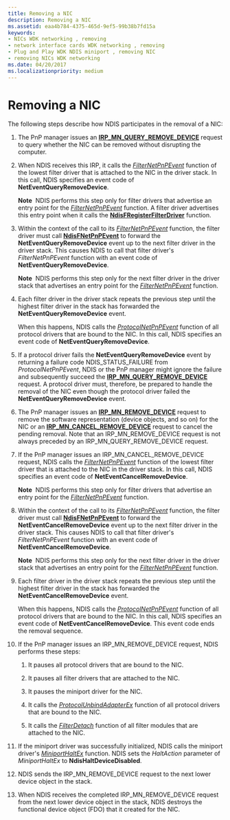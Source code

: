 ```yaml
---
title: Removing a NIC
description: Removing a NIC
ms.assetid: eaa4b784-4375-465d-9ef5-99b38b7fd15a
keywords:
- NICs WDK networking , removing
- network interface cards WDK networking , removing
- Plug and Play WDK NDIS miniport , removing NIC
- removing NICs WDK networking
ms.date: 04/20/2017
ms.localizationpriority: medium
---
```


# Removing a NIC





The following steps describe how NDIS participates in the removal of a NIC:

1.  The PnP manager issues an [**IRP\_MN\_QUERY\_REMOVE\_DEVICE**](https://docs.microsoft.com/windows-hardware/drivers/kernel/irp-mn-query-remove-device) request to query whether the NIC can be removed without disrupting the computer.

2.  When NDIS receives this IRP, it calls the [*FilterNetPnPEvent*](https://docs.microsoft.com/windows-hardware/drivers/ddi/ndis/nc-ndis-filter_net_pnp_event) function of the lowest filter driver that is attached to the NIC in the driver stack. In this call, NDIS specifies an event code of **NetEventQueryRemoveDevice**.

    **Note**  NDIS performs this step only for filter drivers that advertise an entry point for the [*FilterNetPnPEvent*](https://docs.microsoft.com/windows-hardware/drivers/ddi/ndis/nc-ndis-filter_net_pnp_event) function. A filter driver advertises this entry point when it calls the [**NdisFRegisterFilterDriver**](https://docs.microsoft.com/windows-hardware/drivers/ddi/ndis/nf-ndis-ndisfregisterfilterdriver) function.

     

3.  Within the context of the call to its [*FilterNetPnPEvent*](https://docs.microsoft.com/windows-hardware/drivers/ddi/ndis/nc-ndis-filter_net_pnp_event) function, the filter driver must call [**NdisFNetPnPEvent**](https://docs.microsoft.com/windows-hardware/drivers/ddi/ndis/nf-ndis-ndisfnetpnpevent) to forward the **NetEventQueryRemoveDevice** event up to the next filter driver in the driver stack. This causes NDIS to call that filter driver's *FilterNetPnPEvent* function with an event code of **NetEventQueryRemoveDevice**.

    **Note**  NDIS performs this step only for the next filter driver in the driver stack that advertises an entry point for the [*FilterNetPnPEvent*](https://docs.microsoft.com/windows-hardware/drivers/ddi/ndis/nc-ndis-filter_net_pnp_event) function.

     

4.  Each filter driver in the driver stack repeats the previous step until the highest filter driver in the stack has forwarded the **NetEventQueryRemoveDevice** event.

    When this happens, NDIS calls the [*ProtocolNetPnPEvent*](https://docs.microsoft.com/windows-hardware/drivers/ddi/ndis/nc-ndis-protocol_net_pnp_event) function of all protocol drivers that are bound to the NIC. In this call, NDIS specifies an event code of **NetEventQueryRemoveDevice**.

5.  If a protocol driver fails the **NetEventQueryRemoveDevice** event by returning a failure code NDIS\_STATUS\_FAILURE from *ProtocolNetPnPEvent*, NDIS or the PnP manager might ignore the failure and subsequently succeed the [**IRP\_MN\_QUERY\_REMOVE\_DEVICE**](https://docs.microsoft.com/windows-hardware/drivers/kernel/irp-mn-query-remove-device) request. A protocol driver must, therefore, be prepared to handle the removal of the NIC even though the protocol driver failed the **NetEventQueryRemoveDevice** event.

6.  The PnP manager issues an [**IRP\_MN\_REMOVE\_DEVICE**](https://docs.microsoft.com/windows-hardware/drivers/kernel/irp-mn-remove-device) request to remove the software representation (device objects, and so on) for the NIC or an [**IRP\_MN\_CANCEL\_REMOVE\_DEVICE**](https://docs.microsoft.com/windows-hardware/drivers/kernel/irp-mn-cancel-remove-device) request to cancel the pending removal. Note that an IRP\_MN\_REMOVE\_DEVICE request is not always preceded by an IRP\_MN\_QUERY\_REMOVE\_DEVICE request.

7.  If the PnP manager issues an IRP\_MN\_CANCEL\_REMOVE\_DEVICE request, NDIS calls the [*FilterNetPnPEvent*](https://docs.microsoft.com/windows-hardware/drivers/ddi/ndis/nc-ndis-filter_net_pnp_event) function of the lowest filter driver that is attached to the NIC in the driver stack. In this call, NDIS specifies an event code of **NetEventCancelRemoveDevice**.

    **Note**  NDIS performs this step only for filter drivers that advertise an entry point for the [*FilterNetPnPEvent*](https://docs.microsoft.com/windows-hardware/drivers/ddi/ndis/nc-ndis-filter_net_pnp_event) function.

     

8.  Within the context of the call to its [*FilterNetPnPEvent*](https://docs.microsoft.com/windows-hardware/drivers/ddi/ndis/nc-ndis-filter_net_pnp_event) function, the filter driver must call [**NdisFNetPnPEvent**](https://docs.microsoft.com/windows-hardware/drivers/ddi/ndis/nf-ndis-ndisfnetpnpevent) to forward the **NetEventCancelRemoveDevice** event up to the next filter driver in the driver stack. This causes NDIS to call that filter driver's *FilterNetPnPEvent* function with an event code of **NetEventCancelRemoveDevice**.

    **Note**  NDIS performs this step only for the next filter driver in the driver stack that advertises an entry point for the [*FilterNetPnPEvent*](https://docs.microsoft.com/windows-hardware/drivers/ddi/ndis/nc-ndis-filter_net_pnp_event) function.

     

9.  Each filter driver in the driver stack repeats the previous step until the highest filter driver in the stack has forwarded the **NetEventCancelRemoveDevice** event.

    When this happens, NDIS calls the [*ProtocolNetPnPEvent*](https://docs.microsoft.com/windows-hardware/drivers/ddi/ndis/nc-ndis-protocol_net_pnp_event) function of all protocol drivers that are bound to the NIC. In this call, NDIS specifies an event code of **NetEventCancelRemoveDevice**. This event code ends the removal sequence.

10. If the PnP manager issues an IRP\_MN\_REMOVE\_DEVICE request, NDIS performs these steps:

    1.  It pauses all protocol drivers that are bound to the NIC.

    2.  It pauses all filter drivers that are attached to the NIC.

    3.  It pauses the miniport driver for the NIC.

    4.  It calls the [*ProtocolUnbindAdapterEx*](https://docs.microsoft.com/windows-hardware/drivers/ddi/ndis/nc-ndis-protocol_unbind_adapter_ex) function of all protocol drivers that are bound to the NIC.

    5.  It calls the [*FilterDetach*](https://docs.microsoft.com/windows-hardware/drivers/ddi/ndis/nc-ndis-filter_detach) function of all filter modules that are attached to the NIC.

11. If the miniport driver was successfully initialized, NDIS calls the miniport driver's [*MiniportHaltEx*](https://docs.microsoft.com/windows-hardware/drivers/ddi/ndis/nc-ndis-miniport_halt) function. NDIS sets the *HaltAction* parameter of *MiniportHaltEx* to **NdisHaltDeviceDisabled**.

12. NDIS sends the IRP\_MN\_REMOVE\_DEVICE request to the next lower device object in the stack.

13. When NDIS receives the completed IRP\_MN\_REMOVE\_DEVICE request from the next lower device object in the stack, NDIS destroys the functional device object (FDO) that it created for the NIC.

 

 





